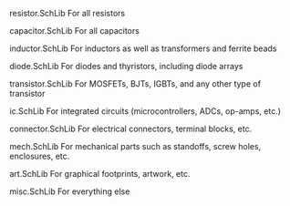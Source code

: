 resistor.SchLib
	For all resistors
	
capacitor.SchLib
	For all capacitors

inductor.SchLib
	For inductors as well as transformers and ferrite beads

diode.SchLib
	For diodes and thyristors, including diode arrays
	
transistor.SchLib
	For MOSFETs, BJTs, IGBTs, and any other type of transistor
	
ic.SchLib
	For integrated circuits (microcontrollers, ADCs, op-amps, etc.)

connector.SchLib
	For electrical connectors, terminal blocks, etc.
	
mech.SchLib
	For mechanical parts such as standoffs, screw holes, enclosures, etc.
	
art.SchLib
	For graphical footprints, artwork, etc.
	
misc.SchLib
	For everything else